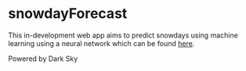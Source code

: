 # snowdayForecast

This in-development web app aims to predict snowdays using machine learning using a neural network which can be found [here](https://github.com/tbreimer/snowdayNetwork).

Powered by Dark Sky
